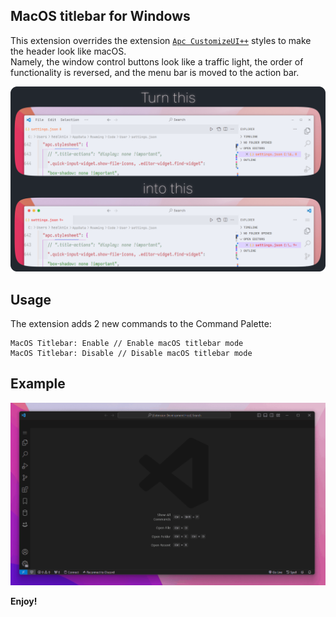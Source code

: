 ## MacOS titlebar for Windows

This extension overrides the extension [`Apc CustomizeUI++`](https://marketplace.visualstudio.com/items?itemName=drcika.apc-extension) styles to make the header look like macOS. <br />
Namely, the window control buttons look like a traffic light, the order of functionality is reversed, and the menu bar is moved to the action bar.

<p align="center">
  <img src="https://raw.githubusercontent.com/healknix/macos-titlebar-for-windows/main/src/comparison.png" alt="Comparison"> 
</p>

## Usage

The extension adds 2 new commands to the Command Palette:

```text
MacOS Titlebar: Enable // Enable macOS titlebar mode
MacOS Titlebar: Disable // Disable macOS titlebar mode
```

## Example

<p align="center">
  <img src="https://raw.githubusercontent.com/healknix/macos-titlebar-for-windows/main/src/example.gif" alt="Comparison"> 
</p>

**Enjoy!**
